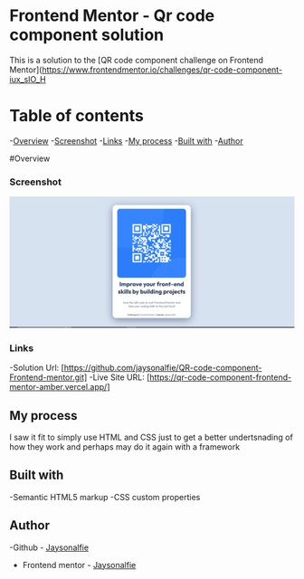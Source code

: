 # Frontend Mentor - Qr code component solution

This is a solution to the [QR code component challenge on Frontend Mentor](https://www.frontendmentor.io/challenges/qr-code-component-iux_sIO_H

# Table of contents
-[Overview](#overview)
  -[Screenshot](#screenshot)
  -[Links](#links)
-[My process](#myprocess)
  -[Built with](#built-with)
-[Author](#author)

#Overview

### Screenshot

![](./qr%20code.PNG)

### Links
-Solution Url: [https://github.com/jaysonalfie/QR-code-component-Frontend-mentor.git]
-Live Site URL: [https://qr-code-component-frontend-mentor-amber.vercel.app/]

## My process
I saw it fit to simply use HTML and CSS just to get a better undertsnading of how they work and perhaps may do it again with a framework

## Built with
-Semantic HTML5 markup
-CSS custom properties

## Author
-Github - [Jaysonalfie](https://github.com/jaysonalfie)
- Frontend mentor - [Jaysonalfie](https://www.frontendmentor.io/profile/jaysonalfie)